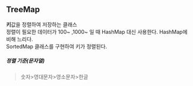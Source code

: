 ## TreeMap
**키**값을 정렬하여 저장하는 클래스  
정렬이 필요한 데이터가 100~ ,1000~ 일 때 HashMap 대신 사용한다. HashMap에 비해 느리다.  
SortedMap 클래스를 구현하여 키가 정렬된다.

##### 정렬 기준(문자열)
> 숫자>영대문자>영소문자>한글

